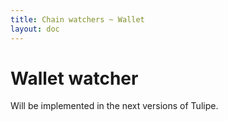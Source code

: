 ```yaml
---
title: Chain watchers ~ Wallet
layout: doc
---
```


# Wallet watcher <Badge type="warning" text="Coming soon"/>
Will be implemented in the next versions of Tulipe.
